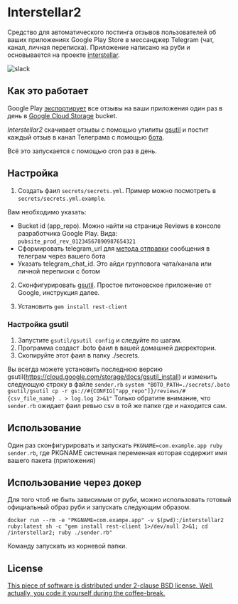 # Interstellar2
Средство для автоматического постинга отзывов пользователей об ваших приложениях Google Play Store в мессанджер Telegram (чат, канал, личная переписка). Приложение написано на руби и основывается на проекте [interstellar](https://github.com/meduza-corp/interstellar).

![slack](https://raw.githubusercontent.com/com-k12/interstellar2/master/telegram_screenshot.jpg)

## Как это работает
Google Play [экспортирует](https://support.google.com/googleplay/android-developer/answer/138230) все отзывы на ваши приложения один раз в день в [Google Cloud Storage](https://cloud.google.com/storage/docs) bucket.

_Interstellar2_ скачивает отзывы с помощью утилиты [gsutil](https://cloud.google.com/storage/docs/gsutil) и постит каждый отзыв в канал Телеграма с помощью [бота](https://core.telegram.org/bots/api#sendmessage).

Всё это запускается с помощью cron раз в день.

## Настройка

1. Создать фаил `secrets/secrets.yml`. Пример можно посмотреть в `secrets/secrets.yml.example`.

  Вам необходимо указать:
  - Bucket id (app_repo). Можно найти на странице Reviews в консоле разработчика Google Play. Вида:  `pubsite_prod_rev_01234567890987654321`
  - Сформировать telegram_url для [метода отправки](https://core.telegram.org/bots/api#sendmessage) сообщения в телеграм через вашего бота
  - Указать telegram_chat_id. Это айди групповога чата/канала или личной переписки с ботом

2. Сконфигурировать [gsutil](https://github.com/GoogleCloudPlatform/gsutil/). Простое питоновское приложение от Google, инструкция далее.

3. Установить `gem install rest-client`

### Настройка gsutil
1. Запустите `gsutil/gsutil config` и следуйте по шагам.
2. Программа создаст .boto фаил в вашей домашней дирректории.
3. Скопируйте этот фаил в папку ./secrets.

Вы всегда можете установить последнюю версию gsutil(https://cloud.google.com/storage/docs/gsutil_install) и изменить следующую строку в файле `sender.rb`
`system "BOTO_PATH=./secrets/.boto gsutil/gsutil cp -r gs://#{CONFIG["app_repo"]}/reviews/#{csv_file_name} . > log.log 2>&1"`
Только обратите внимание, что `sender.rb` ожидает фаил ревью csv в той же папке где и находится сам.

## Использование
Один раз сконфигурировать и запускать `PKGNAME=com.example.app ruby sender.rb`, где PKGNAME системная переменная которая содержит имя вашего пакета (приложения)

## Использование через докер
Для того чтоб не быть зависимым от руби, можно использовать готовый официальный образ руби и запускать следующим образом.

    docker run --rm -e "PKGNAME=com.exampe.app" -v $(pwd):/interstellar2 ruby:latest sh -c "gem install rest-client 1>/dev/null 2>&1; cd /interstellar2; ruby ./sender.rb"

Команду запускать из корневой папки.

## License
[This piece of software is distributed under 2-clause BSD license.
Well, actually, you code it yourself during the coffee-break.](https://github.com/meduza-corp/interstellar)
